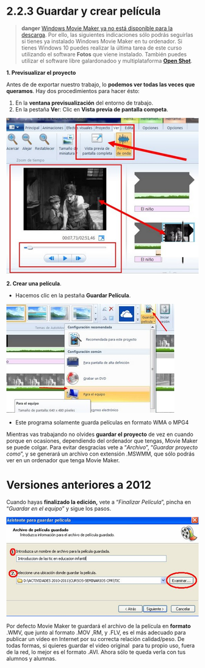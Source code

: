 # 2.2.3 Guardar y crear película

>**danger**
> [Windows Movie Maker ya no está disponible para la descarga](https://support.microsoft.com/es-es/help/4054502/windows-10-movie-maker-is-no-longer-available-for-download). Por ello, las siguientes indicaciones sólo podrás seguirlas si tienes ya instalado Windows Movie Maker en tu ordenador.
> Si tienes Windows 10 puedes realizar la última tarea de este curso utilizando el software **Fotos** que viene instalado.
> También puedes utilizar el software libre galardonadoo y multiplataforma [**Open Shot**](https://www.openshot.org/es/).

**1\. Previsualizar el proyecto**

Antes de de exportar nuestro trabajo, lo **podemos ver todas las veces que queramos**. Hay dos procedimientos para hacer ésto:

1.  En la **ventana previsualización** del entorno de trabajo.
2.  En la pestaña **Ve**r: Clic en **Vista previa de pantalla competa**.


![Vista previa en Movie Maker](img/previsualizarmoviemaker.jpg "Vista previa en Movie Maker")




**2\. Crear una película**.

*   Hacemos clic en la pestaña **Guardar Película**.


![Guardar pelicula en Movie Maker](img/guardarpeliculamoviemaker.jpg "Guardar película Movie Maker")




*   Este programa solamente guarda películas en formato WMA o MPG4

Mientras vas trabajando no olvides **guardar el proyecto** de vez en cuando porque en ocasiones, dependiendo del ordenador que tengas, Movie Maker se puede colgar. Para evitar desgracias vete a “_Archivo_”, “_Guardar proyecto como_”, y se generará un archivo con extensión .MSWMM, que sólo podrás ver en un ordenador que tenga Movie Maker.

# Versiones anteriores a 2012

Cuando hayas **finalizado la edición,** vete a “_Finalizar Película_”, pincha en “_Guardar en el equipo_” y sigue los pasos.


![Asistente para guardar película de Movie Maker](img/crear_pelicula1.jpg "Asistente para guardar película")




Por defecto Movie Maker te guardará el archivo de la película en **formato** .WMV, que junto al formato .MOV ,RM, y .FLV, es el más adecuado para publicar un vídeo en Internet por su correcta relación calidad/peso. De todas formas, si quieres guardar el video original  para tu propio uso, fuera de la red, lo mejor es el formato .AVI. Ahora sólo te queda verla con tus alumnos y alumnas.

